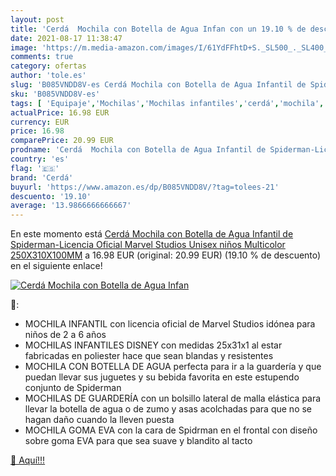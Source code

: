 ```yaml
---
layout: post
title: 'Cerdá  Mochila con Botella de Agua Infan con un 19.10 % de descuento'
date: 2021-08-17 11:38:47
image: 'https://m.media-amazon.com/images/I/61YdFFhtD+S._SL500_._SL400_.jpg'
comments: true
category: ofertas
author: 'tole.es'
slug: 'B085VNDD8V-es Cerdá Mochila con Botella de Agua Infantil de Spiderman-...'
sku: 'B085VNDD8V-es'
tags: [ 'Equipaje','Mochilas','Mochilas infantiles','cerdá','mochila', ]
actualPrice: 16.98 EUR
currency: EUR
price: 16.98
comparePrice: 20.99 EUR
prodname: 'Cerdá  Mochila con Botella de Agua Infantil de Spiderman-Licencia Oficial Marvel Studios Unisex niños  Multicolor  250X310X100MM'
country: 'es'
flag: '🇪🇸'
brand: 'Cerdá'
buyurl: 'https://www.amazon.es/dp/B085VNDD8V/?tag=tolees-21'
descuento: '19.10'
average: '13.9866666666667'
---
```


En este momento está [Cerdá  Mochila con Botella de Agua Infantil de Spiderman-Licencia Oficial Marvel Studios Unisex niños  Multicolor  250X310X100MM](https://www.amazon.es/dp/B085VNDD8V/?tag=tolees-21) a 16.98 EUR (original: 20.99 EUR) (19.10 %  de descuento) en el siguiente enlace!

[![Cerdá  Mochila con Botella de Agua Infan](https://m.media-amazon.com/images/I/61YdFFhtD+S._SL500_._SL400_.jpg)](https://www.amazon.es/dp/B085VNDD8V/?tag=tolees-21)

🔎:

- MOCHILA INFANTIL con licencia oficial de Marvel Studios idónea para niños de 2 a 6 años
- MOCHILAS INFANTILES DISNEY con medidas 25x31x1 al estar fabricadas en poliester hace que sean blandas y resistentes
- MOCHILA CON BOTELLA DE AGUA perfecta para ir a la guardería y que puedan llevar sus juguetes y su bebida favorita en este estupendo conjunto de Spiderman
- MOCHILAS DE GUARDERÍA con un bolsillo lateral de malla elástica para llevar la botella de agua o de zumo y asas acolchadas para que no se hagan daño cuando la lleven puesta
- MOCHILA GOMA EVA con la cara de Spidrman en el frontal con diseño sobre goma EVA para que sea suave y blandito al tacto

[🛒 Aquí!!!](https://www.amazon.es/dp/B085VNDD8V/?tag=tolees-21)
